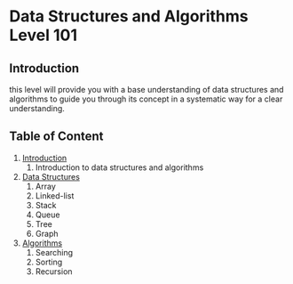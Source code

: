 # Data Structures and Algorithms Level 101

## Introduction
this level will provide you with a base understanding of data structures and algorithms to guide you through its concept in a systematic way for a clear understanding.

## Table of Content 


1. [Introduction](./01-introduction)
   1. Introduction to data structures and algorithms
3. [Data Structures](./02-data-structures)
   1. Array
   2. Linked-list
   3. Stack
   4. Queue
   5. Tree
   6. Graph
5. [Algorithms](./03-algorithms)
   1. Searching
   2. Sorting
   3. Recursion
